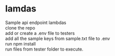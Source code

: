 # lamdas
Sample api endpoint lambdas
<br />
clone the repo
<br />
add or create a .env file to testers
<br />
add all the sample keys from sample.txt file to .env
<br />
run npm install
<br />
run files from tester folder to execute.
